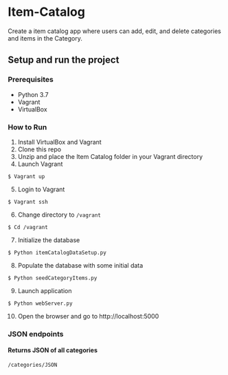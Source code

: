 # Item-Catalog
Create a item catalog app where users can add, edit, and delete categories and items in the Category.
## Setup and run the project
### Prerequisites
* Python 3.7
* Vagrant
* VirtualBox

### How to Run
1. Install VirtualBox and Vagrant
2. Clone this repo
3. Unzip and place the Item Catalog folder in your Vagrant directory
4. Launch Vagrant
```
$ Vagrant up 
```
5. Login to Vagrant
```
$ Vagrant ssh
```
6. Change directory to `/vagrant`
```
$ Cd /vagrant
```
7. Initialize the database
```
$ Python itemCatalogDataSetup.py
```
8. Populate the database with some initial data
```
$ Python seedCategoryItems.py
```
9. Launch application
```
$ Python webServer.py
```
10. Open the browser and go to http://localhost:5000

### JSON endpoints
#### Returns JSON of all categories

```
/categories/JSON
```

